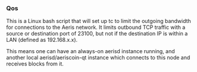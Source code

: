 ### Qos ###

This is a Linux bash script that will set up tc to limit the outgoing bandwidth for connections to the Aeris network. It limits outbound TCP traffic with a source or destination port of 23100, but not if the destination IP is within a LAN (defined as 192.168.x.x).

This means one can have an always-on aerisd instance running, and another local aerisd/aeriscoin-qt instance which connects to this node and receives blocks from it.
